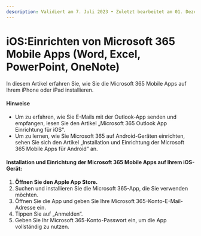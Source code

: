 ```yaml
---
description: Validiert am 7. Juli 2023 • Zuletzt bearbeitet am 01. Dezember 2023
---
```


# iOS:Einrichten von Microsoft 365 Mobile Apps (Word, Excel, PowerPoint, OneNote)

In diesem Artikel erfahren Sie, wie Sie die Microsoft 365 Mobile Apps auf Ihrem iPhone oder iPad installieren.

#### Hinweise

* Um zu erfahren, wie Sie E-Mails mit der Outlook-App senden und empfangen, lesen Sie den Artikel „Microsoft 365 Outlook App Einrichtung für iOS“.
* Um zu lernen, wie Sie Microsoft 365 auf Android-Geräten einrichten, sehen Sie sich den Artikel „Installation und Einrichtung der Microsoft 365 Mobile Apps für Android“ an.

#### Installation und Einrichtung der Microsoft 365 Mobile Apps auf Ihrem iOS-Gerät:

1. **Öffnen Sie den Apple App Store.**
2. Suchen und installieren Sie die Microsoft 365-App, die Sie verwenden möchten.
3. Öffnen Sie die App und geben Sie Ihre Microsoft 365-Konto-E-Mail-Adresse ein.
4. Tippen Sie auf „Anmelden“.
5. Geben Sie Ihr Microsoft 365-Konto-Passwort ein, um die App vollständig zu nutzen.

